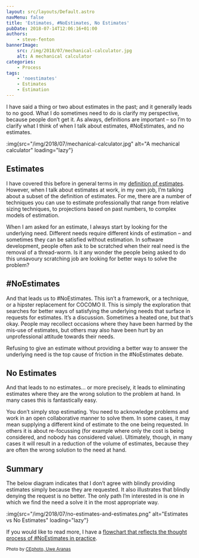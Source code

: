 ```yaml
---
layout: src/layouts/Default.astro
navMenu: false
title: 'Estimates, #NoEstimates, No Estimates'
pubDate: 2018-07-14T12:06:16+01:00
authors:
    - steve-fenton
bannerImage:
    src: /img/2018/07/mechanical-calculator.jpg
    alt: A mechanical calculator
categories:
    - Process
tags:
    - 'noestimates'
    - Estimates
    - Estimation
---
```


I have said a thing or two about estimates in the past; and it generally leads to no good. What I do sometimes need to do is clarify my perspective, because people don’t get it. As always, definitions are important – so I’m to clarify what I think of when I talk about estimates, #NoEstimates, and no estimates.

:img{src="/img/2018/07/mechanical-calculator.jpg" alt="A mechanical calculator" loading="lazy"}

## Estimates

I have covered this before in general terms in my [definition of estimates](/2014/06/definition-of-estimates/). However, when I talk about estimates at work, in my own job, I’m talking about a subset of the definition of estimates. For me, there are a number of techniques you can use to estimate professionally that range from relative sizing techniques, to projections based on past numbers, to complex models of estimation.

When I am asked for an estimate, I always start by looking for the underlying need. Different needs require different kinds of estimation – and sometimes they can be satisfied without estimation. In software development, people often ask to be scratched when their real need is the removal of a thread-worm. Is it any wonder the people being asked to do this unsavoury scratching job are looking for better ways to solve the problem?

## \#NoEstimates

And that leads us to #NoEstimates. This isn’t a framework, or a technique, or a hipster replacement for COCOMO II. This is simply the exploration that searches for better ways of satisfying the underlying needs that surface in requests for estimates. It’s a discussion. Sometimes a heated one, but that’s okay. People may recollect occasions where they have been harmed by the mis-use of estimates, but others may also have been hurt by an unprofessional attitude towards their needs.

Refusing to give an estimate without providing a better way to answer the underlying need is the top cause of friction in the #NoEstimates debate.

## No Estimates

And that leads to no estimates… or more precisely, it leads to eliminating estimates where they are the wrong solution to the problem at hand. In many cases this is fantastically easy.

You don’t simply stop estimating. You need to acknowledge problems and work in an open collaborative manner to solve them. In some cases, it may mean supplying a different kind of estimate to the one being requested. In others it is about re-focussing (for example where only the cost is being considered, and nobody has considered value). Ultimately, though, in many cases it will result in a reduction of the volume of estimates, because they are often the wrong solution to the need at hand.

## Summary

The below diagram indicates that I don’t agree with blindly providing estimates simply because they are requested. It also illustrates that blindly denying the request is no better. The only path I’m interested in is one in which we find the need a solve it in the most appropriate way.

:img{src="/img/2018/07/no-estimates-and-estimates.png" alt="Estimates vs No Estimates" loading="lazy"}

If you would like to read more, I have a [flowchart that reflects the thought process of #NoEstimates in practice](/2015/09/noestimates-in-practice/).

<small>Photo by [CEphoto, Uwe Aranas](https://commons.wikimedia.org/wiki/File:Mechanical-calculator-Brunsviga-15-01a.jpg)</small>